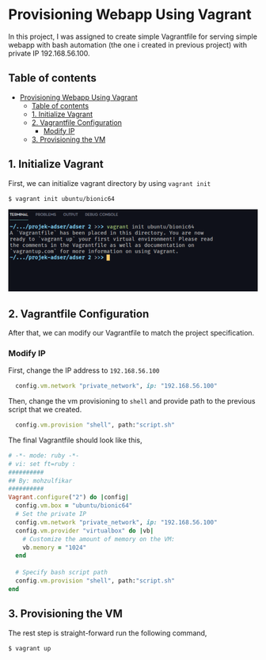 # Provisioning Webapp Using Vagrant
In this project, I was assigned to create simple Vagrantfile for serving simple webapp with bash automation (the one i created in previous project) with private IP 192.168.56.100.

## Table of contents
- [Provisioning Webapp Using Vagrant](#provisioning-webapp-using-vagrant)
  - [Table of contents](#table-of-contents)
  - [1. Initialize Vagrant](#1-initialize-vagrant)
  - [2. Vagrantfile Configuration](#2-vagrantfile-configuration)
    - [Modify IP](#modify-ip)
  - [3. Provisioning the VM](#3-provisioning-the-vm)

## 1. Initialize Vagrant

First, we can initialize vagrant directory by using `vagrant init`

```bash
$ vagrant init ubuntu/bionic64
```

![](img/001.png)

## 2. Vagrantfile Configuration

After that, we can modify our Vagrantfile to match the project specification.

### Modify IP
First, change the IP address to `192.168.56.100`

```ruby
  config.vm.network "private_network", ip: "192.168.56.100"
```

Then, change the vm provisioning to `shell` and provide path to the previous script that we created.

```ruby
  config.vm.provision "shell", path:"script.sh"
```

The final Vagrantfile should look like this,

```ruby
# -*- mode: ruby -*-
# vi: set ft=ruby :
##########
## By: mohzulfikar
##########
Vagrant.configure("2") do |config|
  config.vm.box = "ubuntu/bionic64"
  # Set the private IP
  config.vm.network "private_network", ip: "192.168.56.100"
  config.vm.provider "virtualbox" do |vb|
    # Customize the amount of memory on the VM:
    vb.memory = "1024"
  end

  # Specify bash script path
  config.vm.provision "shell", path:"script.sh"
end
```

## 3. Provisioning the VM

The rest step is straight-forward run the following command,
```bash
$ vagrant up
```
